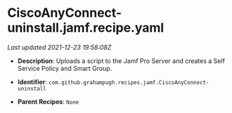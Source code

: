 # CiscoAnyConnect-uninstall.jamf.recipe.yaml

_Last updated 2021-12-23 19:58:08Z_

- **Description**: Uploads a script to the Jamf Pro Server and creates a Self Service Policy and Smart Group.

- **Identifier**: `com.github.grahampugh.recipes.jamf.CiscoAnyConnect-uninstall`

- **Parent Recipes**: `None`